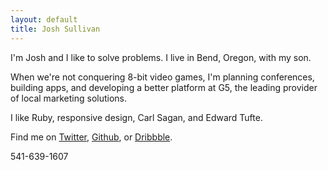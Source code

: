 ```yaml
---
layout: default
title: Josh Sullivan
---
```


I'm Josh and I like to solve problems. I live in Bend, Oregon, with my son. 

When we're not conquering 8-bit video games, I'm  planning conferences, building apps, and developing a better platform at G5, the leading provider of local marketing solutions.

I like Ruby, responsive design, Carl Sagan, and Edward Tufte.

Find me on [Twitter](http://twitter.com/jsullivandigs), [Github](http://github.com/jsullivan), or [Dribbble](http://dribbble.com/jsullivandigs).

541-639-1607
